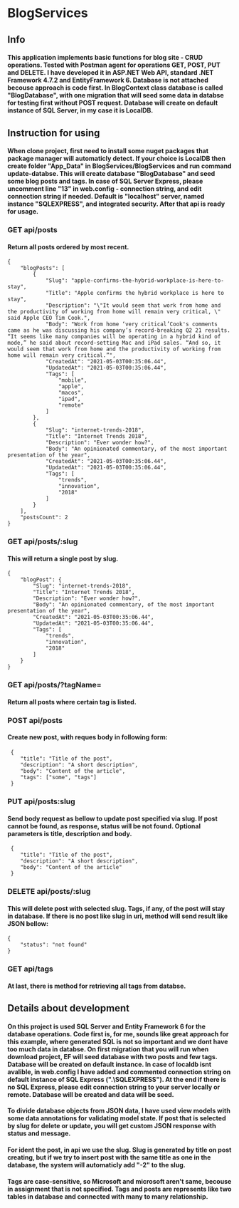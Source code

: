 # BlogServices

## Info 
#### This application implements basic functions for blog site - CRUD operations. Tested with Postman agent for operations GET, POST, PUT and DELETE. I have developed it in ASP.NET Web API, standard .NET Framework 4.7.2 and EntityFramework 6. Database is not attached becouse approach is code first. In BlogContext class database is called "BlogDatabase", with one migration that will seed some data in databse for testing first without POST request. Database will create on default instance of SQL Server, in my case it is LocalDB. 

## Instruction for using
#### When clone project, first need to install some nuget packages that package manager will automaticly detect. If your choice is LocalDB then create folder "App_Data" in BlogServices/BlogServices and run command update-databse. This will create database "BlogDatabase" and seed some blog posts and tags.  In case of SQL Server Express, please uncomment line "13" in web.config - connection string, and edit connection string if needed. Default is "localhost" server, named instance "SQLEXPRESS", and integrated security. After that api is ready for usage.
### GET api/posts
#### Return all posts ordered by most recent.
```
{
    "blogPosts": [
        {
            "Slug": "apple-confirms-the-hybrid-workplace-is-here-to-stay",
            "Title": "Apple confirms the hybrid workplace is here to stay",
            "Description": "\"It would seem that work from home and the productivity of working from home will remain very critical, \" said Apple CEO Tim Cook.",
            "Body": "Work from home ‘very critical’Cook's comments came as he was discussing his company’s record-breaking Q2 21 results. “It seems like many companies will be operating in a hybrid kind of mode,” he said about record-setting Mac and iPad sales. “And so, it would seem that work from home and the productivity of working from home will remain very critical.”",
            "CreatedAt": "2021-05-03T00:35:06.44",
            "UpdatedAt": "2021-05-03T00:35:06.44",
            "Tags": [
                "mobile",
                "apple",
                "macos",
                "ipad",
                "remote"
            ]
        },
        {
            "Slug": "internet-trends-2018",
            "Title": "Internet Trends 2018",
            "Description": "Ever wonder how?",
            "Body": "An opinionated commentary, of the most important presentation of the year",
            "CreatedAt": "2021-05-03T00:35:06.44",
            "UpdatedAt": "2021-05-03T00:35:06.44",
            "Tags": [
                "trends",
                "innovation",
                "2018"
            ]
        }
    ],
    "postsCount": 2
}
```
### GET api/posts/:slug
#### This will return a single post by slug.
```
{
    "blogPost": {
        "Slug": "internet-trends-2018",
        "Title": "Internet Trends 2018",
        "Description": "Ever wonder how?",
        "Body": "An opinionated commentary, of the most important presentation of the year",
        "CreatedAt": "2021-05-03T00:35:06.44",
        "UpdatedAt": "2021-05-03T00:35:06.44",
        "Tags": [
            "trends",
            "innovation",
            "2018"
        ]
    }
}
```
### GET api/posts/?tagName=
#### Return all posts where certain tag is listed.
### POST api/posts
#### Create new post, with reques body in following form:
```
 {
    "title": "Title of the post",
    "description": "A short description",
    "body": "Content of the article",
    "tags": ["some", "tags"]
 }
```
### PUT api/posts:slug
#### Send body request as bellow to update post specified via slug. If post cannot be found, as response, status will be not found. Optional parameters is title, description and body.
```
 {
    "title": "Title of the post",
    "description": "A short description",
    "body": "Content of the article"
 }
```
### DELETE api/posts/:slug
#### This will delete post with selected slug. Tags, if any, of the post will stay in database. If there is no post like slug in uri, method will send result like JSON bellow:
```
{
    "status": "not found"
}
```
### GET api/tags
#### At last, there is method for retrieving all tags from databse. 

## Details about development
#### On this project is used SQL Server and Entity Framework 6 for the database operations. Code first is, for me, sounds like great approach for this example, where generated SQL is not so important and we dont have too much data in databse. On first migration that you will run when download project, EF will seed database with two posts and few tags. Database will be created on default instance. In case of localdb isnt avalible, in web.config I have added and commented connection string on default instance of SQL Express (".\SQLEXPRESS"). At the end if there is no SQL Express, please edit connection string to your server locally or remote. Database will be created and data will be seed.
#### To divide database objects from JSON data, I have used view models with some data annotations for validating model state. If post that is selected by slug for delete or update, you will get custom JSON response with status and message.
#### For ident the post, in api we use the slug. Slug is generated by title on post creating, but if we try to insert post with the same title as one in the database, the system will automaticly add "-2" to the slug. 
#### Tags are case-sensitive, so Microsoft and microsoft aren't same, becouse in assignment that is not specified. Tags and posts are represents like two tables in database and connected with many to many relationship.

